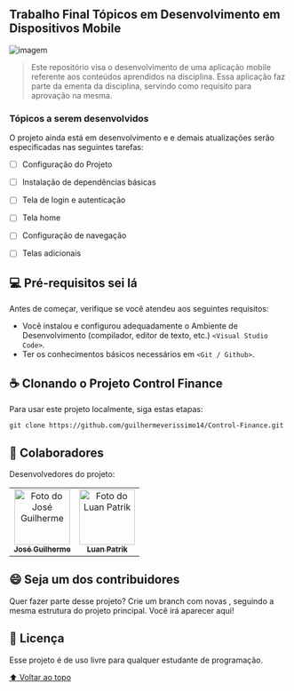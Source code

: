 ## Trabalho Final Tópicos em Desenvolvimento em Dispositivos Mobile
<!---Esses são exemplos. Veja https://shields.io para outras pessoas ou para personalizar este conjunto de escudos. Você pode querer incluir dependências, status do projeto e informações de licença aqui--->

<img src="http://jogoveio.com.br/wp-content/uploads/2018/04/computador-charge-jogoveio.png" alt="imagem">

> Este repositório visa o desenvolvimento de uma aplicação mobile referente aos conteúdos aprendidos na disciplina. Essa aplicação faz parte da ementa da disciplina, servindo como requisito para aprovação na mesma.

### Tópicos a serem desenvolvidos

O projeto ainda está em desenvolvimento e e demais atualizações serão especificadas nas seguintes tarefas:

- [ ] Configuração do Projeto
- [ ] Instalação de dependências básicas
- [ ] Tela de login e autenticação
- [ ] Tela home
- [ ] Configuração de navegação
- [ ] Telas adicionais


## 💻 Pré-requisitos sei lá

Antes de começar, verifique se você atendeu aos seguintes requisitos:
<!---Estes são apenas requisitos de exemplo. Adicionar, duplicar ou remover conforme necessário--->
* Você instalou e configurou adequadamente o Ambiente de Desenvolvimento (compilador, editor de texto, etc.) `<Visual Studio Code>`.
* Ter os conhecimentos básicos necessários em `<Git / Github>`.

## ☕ Clonando o Projeto Control Finance

Para usar este projeto localmente, siga estas etapas:

```
git clone https://github.com/guilhermeverissimo14/Control-Finance.git
```

## 🤝 Colaboradores

Desenvolvedores do projeto:

<table>
  <tr>
    <td align="center">
      <a href="https://github.com/guilhermeverissimo14">
        <img src="https://avatars.githubusercontent.com/u/105402150?v=4" width="100px;" alt="Foto do José Guilherme"/><br>
        <sub>
          <b>José Guilherme</b>
        </sub>
      </a>
    </td>
    <td align="center">
      <a href="https://github.com/LuanPatrik">
        <img src="https://avatars.githubusercontent.com/u/72170325?v=4" width="100px;" alt="Foto do Luan Patrik"/><br>
        <sub>
          <b>Luan Patrik</b>
        </sub>
      </a>
    </td>
  </tr>
</table>


## 😄 Seja um dos contribuidores<br>

Quer fazer parte desse projeto? Crie um branch com novas , seguindo a mesma estrutura do projeto principal. Você irá aparecer aqui! 

## 📝 Licença

Esse projeto é de uso livre para qualquer estudante de programação.

[⬆ Voltar ao topo](#nome-do-projeto)<br>